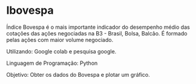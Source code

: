 # Ibovespa
Índice Bovespa é o mais importante indicador do desempenho médio das cotações das ações negociadas na B3 - Brasil, Bolsa, Balcão. É formado pelas ações com maior volume negociado.

Utilizando: Google colab e pesquisa google.

Linguagem de Programação: Python

Objetivo: Obter os dados do Bovespa e plotar um gráfico.
